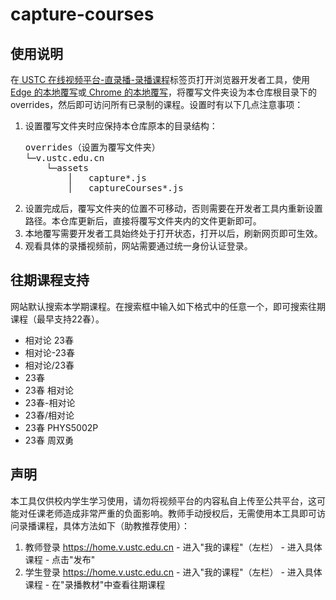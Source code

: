 # capture-courses

## 使用说明
在<a href="https://v.ustc.edu.cn/capture-course/" target="_blank"> USTC 在线视频平台-直录播-录播课程</a>标签页打开浏览器开发者工具，使用<a href="https://learn.microsoft.com/zh-cn/microsoft-edge/devtools-guide-chromium/javascript/overrides" target="_blank"> Edge 的本地覆写</a>或<a href="https://developer.chrome.com/docs/devtools/overrides?hl=zh-cn" target="_blank"> Chrome 的本地覆写</a>，将覆写文件夹设为本仓库根目录下的 overrides，然后即可访问所有已录制的课程。设置时有以下几点注意事项：
1. 设置覆写文件夹时应保持本仓库原本的目录结构：  
   <pre>
   overrides（设置为覆写文件夹）   
   └─v.ustc.edu.cn
       └─assets
           │   capture*.js
           │   captureCourses*.js
   </pre>
2. 设置完成后，覆写文件夹的位置不可移动，否则需要在开发者工具内重新设置路径。本仓库更新后，直接将覆写文件夹内的文件更新即可。
3. 本地覆写需要开发者工具始终处于打开状态，打开以后，刷新网页即可生效。
4. 观看具体的录播视频前，网站需要通过统一身份认证登录。

## 往期课程支持
网站默认搜索本学期课程。在搜索框中输入如下格式中的任意一个，即可搜索往期课程（最早支持22春）。
- 相对论 23春
- 相对论-23春
- 相对论/23春
- 23春
- 23春 相对论
- 23春-相对论
- 23春/相对论
- 23春 PHYS5002P
- 23春 周双勇

## 声明
本工具仅供校内学生学习使用，请勿将视频平台的内容私自上传至公共平台，这可能对任课老师造成非常严重的负面影响。教师手动授权后，无需使用本工具即可访问录播课程，具体方法如下（助教推荐使用）：
   1. 教师登录 https://home.v.ustc.edu.cn - 进入"我的课程"（左栏） - 进入具体课程 - 点击"发布"
   2. 学生登录 https://home.v.ustc.edu.cn - 进入"我的课程"（左栏） - 进入具体课程 - 在"录播教材"中查看往期课程
